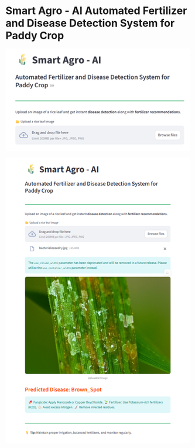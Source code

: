 # Smart Agro - AI Automated Fertilizer and Disease Detection System for Paddy Crop



![Screenshot](https://github.com/JNandini18/Make-A-Thon/blob/main/Screenshot%202025-10-23%20233445.png)



![Screenshot](https://github.com/JNandini18/Make-A-Thon/blob/main/Screenshot%202025-10-23%20233718.png)
